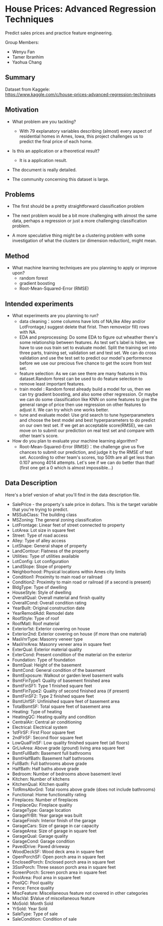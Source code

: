 # House Prices: Advanced Regression Techniques

Predict sales prices and practice feature engineering.

Group Members:
* Wenyu Fan
* Tamer Ibranhim
* Yaohua Chang

## Summary
Dataset from Kaggele:  
https://www.kaggle.com/c/house-prices-advanced-regression-techniques

## Motivation
* What problem are you tackling?   
    - With 79 explanatory variables describing (almost) every aspect of residential homes in Ames, Iowa, this project challenges us to predict the final price of each home.

* Is this an application or a theoretical result?   
    - It is a application result.

* The document is really detailed.

* The community concerning this dataset is large.

## Problems 
*  The first should be a pretty straightforward classification problem 

* The next problem would be a bit more challenging with almost the same data, perhaps a regression or just a more challenging classification problem. 

* A more speculative thing might be a clustering problem with some investigation of what the clusters (or dimension reduction), might mean. 

## Method
*  What machine learning techniques are you planning to apply or improve upon? 
    * random forest
    * gradient boosting
    * Root-Mean-Squared-Error (RMSE)

## Intended experiments
* What experiments are you planning to run?
    * data cleaning：some columns have lots of NA,like Alley and/or LotFrontage,I suggest delete that firist. Then remove(or          fill) rows with NA.
    * EDA and preprocessing: Do some EDA to figure out wheather there's some relationship between features. As test set's label is hiden, we have to use ous train set to evaluate model. Split the training set into three parts, training set, validation set and test set. We can do cross validation and use the test set to predict our model's performence before we use our precious five chance to get the score from test set.  
    * feature selection: As we can see there are many features in this dataset.Random forest can be used to do feature selection to remove least important features. 
    * train model : Random forest already build a model for us, then we can try gradient boosting, and also some other regression. Or maybe we can do some classification like KNN on some features to give the general range of price then use regression on other features to adjust it. We can try which one works better.
    * tune and evaluate model: Use grid search to tune hyperparameters and choose the best model and best hyperparameters to do predict on our own test set. If we get an acceptable score(RMSE), we can move on to submit our prediction on real test set and compare with other team's score.
* How do you plan to evaluate your machine learning algorithm? 
    * Root-Mean-Squared-Error (RMSE)：the challenge give us five chances to submit our prediction, and judge it by the RMSE of test set. According to other team's scores, top 50th are all get less than 0.107 among 4014 attempts. Let's see if we can do better than that!(first one get a 0 which is almost impossible...)




## Data Description

Here's a brief version of what you'll find in the data description file.

* SalePrice - the property's sale price in dollars. This is the target variable that you're trying to predict.
* MSSubClass: The building class
* MSZoning: The general zoning classification
* LotFrontage: Linear feet of street connected to property
* LotArea: Lot size in square feet
* Street: Type of road access
* Alley: Type of alley access
* LotShape: General shape of property
* LandContour: Flatness of the property
* Utilities: Type of utilities available
* LotConfig: Lot configuration
* LandSlope: Slope of property
* Neighborhood: Physical locations within Ames city limits
* Condition1: Proximity to main road or railroad
* Condition2: Proximity to main road or railroad (if a second is present)
* BldgType: Type of dwelling
* HouseStyle: Style of dwelling
* OverallQual: Overall material and finish quality
* OverallCond: Overall condition rating
* YearBuilt: Original construction date
* YearRemodAdd: Remodel date
* RoofStyle: Type of roof
* RoofMatl: Roof material
* Exterior1st: Exterior covering on house
* Exterior2nd: Exterior covering on house (if more than one material)
* MasVnrType: Masonry veneer type
* MasVnrArea: Masonry veneer area in square feet
* ExterQual: Exterior material quality
* ExterCond: Present condition of the material on the exterior
* Foundation: Type of foundation
* BsmtQual: Height of the basement
* BsmtCond: General condition of the basement
* BsmtExposure: Walkout or garden level basement walls
* BsmtFinType1: Quality of basement finished area
* BsmtFinSF1: Type 1 finished square feet
* BsmtFinType2: Quality of second finished area (if present)
* BsmtFinSF2: Type 2 finished square feet
* BsmtUnfSF: Unfinished square feet of basement area
* TotalBsmtSF: Total square feet of basement area
* Heating: Type of heating
* HeatingQC: Heating quality and condition
* CentralAir: Central air conditioning
* Electrical: Electrical system
* 1stFlrSF: First Floor square feet
* 2ndFlrSF: Second floor square feet
* LowQualFinSF: Low quality finished square feet (all floors)
* GrLivArea: Above grade (ground) living area square feet
* BsmtFullBath: Basement full bathrooms
* BsmtHalfBath: Basement half bathrooms
* FullBath: Full bathrooms above grade
* HalfBath: Half baths above grade
* Bedroom: Number of bedrooms above basement level
* Kitchen: Number of kitchens
* KitchenQual: Kitchen quality
* TotRmsAbvGrd: Total rooms above grade (does not include bathrooms)
* Functional: Home functionality rating
* Fireplaces: Number of fireplaces
* FireplaceQu: Fireplace quality
* GarageType: Garage location
* GarageYrBlt: Year garage was built
* GarageFinish: Interior finish of the garage
* GarageCars: Size of garage in car capacity
* GarageArea: Size of garage in square feet
* GarageQual: Garage quality
* GarageCond: Garage condition
* PavedDrive: Paved driveway
* WoodDeckSF: Wood deck area in square feet
* OpenPorchSF: Open porch area in square feet
* EnclosedPorch: Enclosed porch area in square feet
* 3SsnPorch: Three season porch area in square feet
* ScreenPorch: Screen porch area in square feet
* PoolArea: Pool area in square feet
* PoolQC: Pool quality
* Fence: Fence quality
* MiscFeature: Miscellaneous feature not covered in other categories
* MiscVal: $Value of miscellaneous feature
* MoSold: Month Sold
* YrSold: Year Sold
* SaleType: Type of sale
* SaleCondition: Condition of sale
